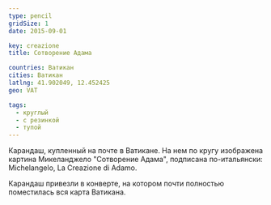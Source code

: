 ```yaml
---
type: pencil
gridSize: 1
date: 2015-09-01

key: creazione
title: Сотворение Адама

countries: Ватикан
cities: Ватикан
latlng: 41.902049, 12.452425
geo: VAT

tags:
  - круглый
  - с резинкой
  - тупой
---
```


Карандаш, купленный на почте в Ватикане. На нем по кругу изображена картина Микеланджело "Сотворение Адама", подписана по-итальянски: Michelangelo, La Creazione di Adamo.

Карандаш привезли в конверте, на котором почти полностью поместилась вся карта Ватикана.
